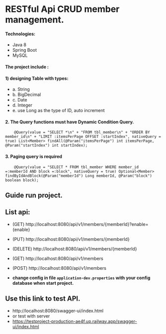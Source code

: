 # RESTful Api CRUD member management.

#### Technologies:

- Java 8
- Spring Boot
- MySQL



#### The project include :
#### 1) designing Table with types:
- a. String
- b. BigDecimal
- c. Date
- d. Integer
- e. use Long as the type of ID, auto increment
#### 2. The Query functions must have Dynamic Condition Query.
`    @Query(value = "SELECT *\n" +
"FROM tbl_member\n" +
"ORDER BY member_id\n" +
"LIMIT :itemsPerPage OFFSET :startIndex", nativeQuery = true)
List<Member> findAll(@Param("itemsPerPage") int itemsPerPage, @Param("startIndex") int startIndex);`
#### 3. Paging query is required
`    @Query(value = "SELECT * FROM tbl_member WHERE member_id =:memberId AND block =:block", nativeQuery = true)
Optional<Member> findByIdAndBlock(@Param("memberId") Long memberId, @Param("block") boolean block);`
## Guide run project.
## List api:
- (GET) http://localhost:8080/api/v1/members/{memberId}?enable={enable}
- (PUT) http://localhost:8080/api/v1/members/{memberId}
- (DELETE) http://localhost:8080/api/v1/members/{memberId}
- (GET) http://localhost:8080/api/v1/members
- (POST) http://localhost:8080/api/v1/members



- **change config in file `application-dev.properties` with your config database when start project.**

## Use this link to test API.
- http://localhost:8080/swagger-ui/index.html
- or test with server
- https://testproject-production-ae4f.up.railway.app/swagger-ui/index.html





